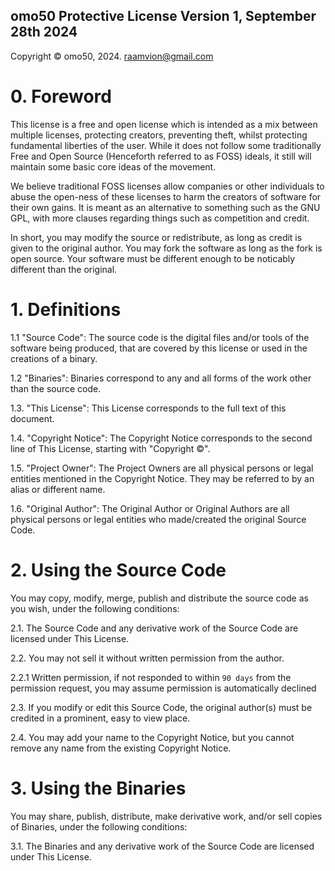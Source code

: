 ## omo50 Protective License Version 1, September 28th 2024

Copyright © omo50, 2024. <raamvion@gmail.com>

# 0. Foreword

This license is a free and open license which is intended as a mix between multiple licenses, protecting creators, preventing theft, whilst protecting fundamental liberties of the user. While it does not follow some traditionally Free and Open Source (Henceforth referred to as FOSS) ideals, it still will maintain some basic core ideas of the movement.

We believe traditional FOSS licenses allow companies or other individuals to abuse the open-ness of these licenses to harm the creators of software for their own gains.
It is meant as an alternative to something such as the GNU GPL, with more clauses regarding things such as competition and credit.

In short, you may modify the source or redistribute, as long as credit is given to the original author. You may fork the software as long as the fork is open source. Your software must be different enough to be noticably different than the original. 

# 1. Definitions

1.1 "Source Code":
The source code is the digital files and/or tools of the software being produced, that are covered by this license or used in the creations of a binary.

1.2 "Binaries":
Binaries correspond to any and all forms of the work other than the source code.

1.3. "This License":
This License corresponds to the full text of this document.

1.4. "Copyright Notice": 
The Copyright Notice corresponds to the second line of This License, starting with "Copyright ©".

1.5. "Project Owner":
The Project Owners are all physical persons or
legal entities mentioned in the Copyright Notice. They may be referred to by
an alias or different name.

1.6. "Original Author":
The Original Author or Original Authors are all physical persons or legal entities who made/created the original Source Code.

# 2. Using the Source Code
You may copy, modify, merge, publish and distribute the source code as you wish, under the following conditions:

2.1.
The Source Code and any derivative work of the Source Code are licensed
under This License.

2.2.
You may not sell it without written permission from the author.

2.2.1
Written permission, if not responded to within ``90 days`` from the permission request, you may assume permission is automatically declined

2.3.
If you modify or edit this Source Code, the original author(s) must be credited in a prominent, easy to view place.

2.4. 
You may add your name to the Copyright Notice, but you cannot remove
any name from the existing Copyright Notice.

# 3. Using the Binaries

You may share, publish, distribute, make derivative work, and/or sell copies
of Binaries, under the following conditions:

3.1.
The Binaries and any derivative work of the Source Code are licensed
under This License.
